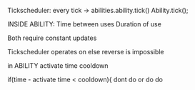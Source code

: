 Tickscheduler: every tick -> abilities.ability.tick()
Ability.tick();


INSIDE ABILITY:
Time between uses
Duration of use

Both require constant updates

Tickscheduler operates on else
reverse is impossible

in ABILITY
activate time
cooldown

if(time - activate time < cooldown){
dont do or do do